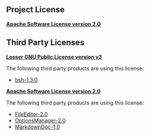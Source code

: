 <!-- Created by CodeLicenseManager -->
## Project License

__[Apache Software License version 2.0](http://www.apache.org/licenses/LICENSE-2.0.html)__

## Third Party Licenses

__[Lesser GNU Public License version v3](http://www.gnu.org/copyleft/lesser.html)__

The following third party products are using this license:

* [bsh-1.3.0](http://www.beanshell.org/)

__[Apache Software License version 2.0](http://www.apache.org/licenses/LICENSE-2.0.html)__

The following third party products are using this license:

* [FileEditor-2.0](https://github.com/tombensve/FileEditor)
* [OptionsManager-2.0](https://github.com/tombensve/OptionsManager)
* [MarkdownDoc-1.0](https://github.com/tombensve/MarkdownDoc)

<!-- CLM -->
